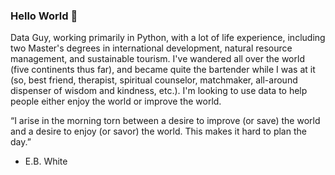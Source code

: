 ### Hello World 👋

Data Guy, working primarily in Python, with a lot of life experience, including two Master's degrees in international development, natural resource management, and sustainable tourism. I've wandered all over the world (five continents thus far), and became quite the bartender while I was at it (so, best friend, therapist, spiritual counselor, matchmaker, all-around dispenser of wisdom and kindness, etc.). I'm looking to use data to help people either enjoy the world or improve the world.

“I arise in the morning torn between a desire to improve (or save) the world and a desire to enjoy (or savor) the world. This makes it hard to plan the day.”
 - E.B. White

<!--
**johbry17/johbry17** is a ✨ _special_ ✨ repository because its `README.md` (this file) appears on your GitHub profile.

Here are some ideas to get you started:

- 🔭 I’m currently working on ...
- 🌱 I’m currently learning ...
- 👯 I’m looking to collaborate on ...
- 🤔 I’m looking for help with ...
- 💬 Ask me about ...
- 📫 How to reach me: ...
- 😄 Pronouns: ...
- ⚡ Fun fact: ...
-->
